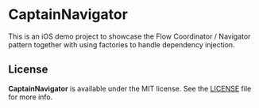 # CaptainNavigator

This is an iOS demo project to showcase the Flow Coordinator / Navigator pattern together with using factories to handle dependency injection.

## License

**CaptainNavigator** is available under the MIT license. See the [LICENSE](/LICENSE.md) file for more info.
